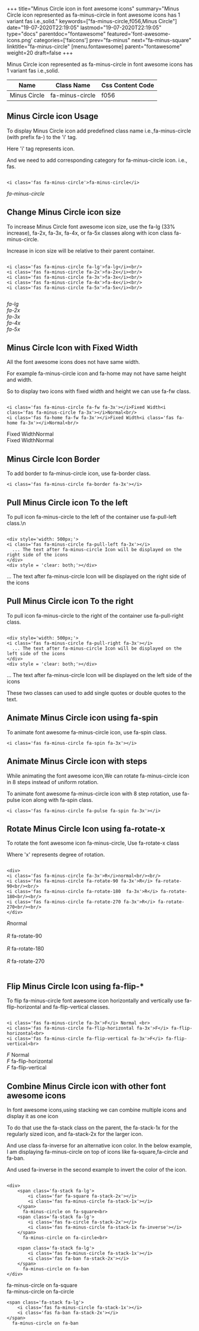 +++
title="Minus Circle icon in font awesome icons"
summary="Minus Circle icon represented as fa-minus-circle in font awesome icons has 1 variant fas i.e.,solid."
keywords=["fa-minus-circle,f056,Minus Circle"]
date="19-07-2020T22:19:05"
lastmod="19-07-2020T22:19:05"
type="docs"
parentdoc="fontawesome"
featured='font-awesome-icons.png'
categories=['faicons']
prev="fa-minus"
next="fa-minus-square"
linktitle="fa-minus-circle"
[menu.fontawesome]
parent="fontawesome"
weight=20
draft=false
+++


Minus Circle icon represented as fa-minus-circle in font awesome icons has 1 variant fas i.e.,solid.

<div class='table-responsive'><table class='table'><thead><tr><th>Name</th><th>Class Name</th><th>Css Content Code</th></tr></thead><tbody><tr><td>Minus Circle</td><td>fa-minus-circle</td><td>f056</td></tr></tbody></table></div>



## Minus Circle icon Usage

To display Minus Circle icon add predefined class name i.e.,fa-minus-circle (with prefix fa-) to the 'i' tag.

Here 'i' tag represents icon.

And we need to add corresponding category for fa-minus-circle icon. i.e., fas.


```

<i class='fas fa-minus-circle'>fa-minus-circle</i>
```

<i class='fas fa-minus-circle'>fa-minus-circle</i>




## Change Minus Circle icon size
To increase Minus Circle font awesome icon size, use the fa-lg (33% increase), fa-2x, fa-3x, fa-4x, or fa-5x classes along with icon class fa-minus-circle.

Increase in icon size will be relative to their parent container. 

```

<i class='fas fa-minus-circle fa-lg'>fa-lg</i><br/>
<i class='fas fa-minus-circle fa-2x'>fa-2x</i><br/>
<i class='fas fa-minus-circle fa-3x'>fa-3x</i><br/>
<i class='fas fa-minus-circle fa-4x'>fa-4x</i><br/>
<i class='fas fa-minus-circle fa-5x'>fa-5x</i><br/>
            
```

<i class='fas fa-minus-circle fa-lg'>fa-lg</i><br/>
<i class='fas fa-minus-circle fa-2x'>fa-2x</i><br/>
<i class='fas fa-minus-circle fa-3x'>fa-3x</i><br/>
<i class='fas fa-minus-circle fa-4x'>fa-4x</i><br/>
<i class='fas fa-minus-circle fa-5x'>fa-5x</i><br/>
            



## Minus Circle Icon with Fixed Width 

All the font awesome icons does not have same width.

For example fa-minus-circle icon and fa-home may not have same height and width.

So to display two icons with fixed width and height we can use fa-fw class.


```

<i class='fas fa-minus-circle fa-fw fa-3x'></i>Fixed Width<i class='fas fa-minus-circle fa-3x'></i>Normal<br/>
<i class='fas fa-home fa-fw fa-3x'></i>Fixed Width<i class='fas fa-home fa-3x'></i>Normal<br/>
```

<i class='fas fa-minus-circle fa-fw fa-3x'></i>Fixed Width<i class='fas fa-minus-circle fa-3x'></i>Normal<br/>
<i class='fas fa-home fa-fw fa-3x'></i>Fixed Width<i class='fas fa-home fa-3x'></i>Normal<br/>



## Minus Circle Icon Border 

To add border to fa-minus-circle icon, use fa-border class.


```
<i class='fas fa-minus-circle fa-border fa-3x'></i>

```
<i class='fas fa-minus-circle fa-border fa-3x'></i>





## Pull Minus Circle icon To the left

To pull icon fa-minus-circle to the left of the container use fa-pull-left class.\n

```

<div style='width: 500px;'>
<i class='fas fa-minus-circle fa-pull-left fa-3x'></i>
  ... The text after fa-minus-circle Icon will be displayed on the right side of the icons
</div>
<div style = 'clear: both;'></div>
```

<div style='width: 500px;'>
<i class='fas fa-minus-circle fa-pull-left fa-3x'></i>
  ... The text after fa-minus-circle Icon will be displayed on the right side of the icons
</div>
<div style = 'clear: both;'></div>




## Pull Minus Circle icon To the right
To pull icon fa-minus-circle to the right of the container use fa-pull-right class.

```

<div style='width: 500px;'>
<i class='fas fa-minus-circle fa-pull-right fa-3x'></i>
  ... The text after fa-minus-circle Icon will be displayed on the left side of the icons
</div>
<div style = 'clear: both;'></div>
```

<div style='width: 500px;'>
<i class='fas fa-minus-circle fa-pull-right fa-3x'></i>
  ... The text after fa-minus-circle Icon will be displayed on the left side of the icons
</div>
<div style = 'clear: both;'></div>

These two classes can used to add single quotes or double quotes to the text.


## Animate Minus Circle icon using fa-spin
To animate font awesome fa-minus-circle icon, use fa-spin class.

```
<i class='fas fa-minus-circle fa-spin fa-3x'></i>
```
<i class='fas fa-minus-circle fa-spin fa-3x'></i>




## Animate Minus Circle icon with steps
While animating the font awesome icon,We can rotate fa-minus-circle icon in 8 steps instead of uniform rotation.

To animate font awesome fa-minus-circle icon with 8 step rotation, use fa-pulse icon along with fa-spin class.


```
<i class='fas fa-minus-circle fa-pulse fa-spin fa-3x'></i>

```
<i class='fas fa-minus-circle fa-pulse fa-spin fa-3x'></i>





## Rotate Minus Circle Icon using fa-rotate-x
To rotate the font awesome icon fa-minus-circle, Use fa-rotate-x class

Where 'x' represents degree of rotation.


```

<div>
<i class='fas fa-minus-circle fa-3x'>R</i>normal<br/><br/>
<i class='fas fa-minus-circle fa-rotate-90 fa-3x'>R</i> fa-rotate-90<br/><br/> 
<i class='fas fa-minus-circle fa-rotate-180  fa-3x'>R</i> fa-rotate-180<br/><br/> 
<i class='fas fa-minus-circle fa-rotate-270 fa-3x'>R</i> fa-rotate-270<br/><br/>
</div>
```

<div>
<i class='fas fa-minus-circle fa-3x'>R</i>normal<br/><br/>
<i class='fas fa-minus-circle fa-rotate-90 fa-3x'>R</i> fa-rotate-90<br/><br/> 
<i class='fas fa-minus-circle fa-rotate-180  fa-3x'>R</i> fa-rotate-180<br/><br/> 
<i class='fas fa-minus-circle fa-rotate-270 fa-3x'>R</i> fa-rotate-270<br/><br/>
</div>




## Flip Minus Circle Icon using fa-flip-*
To flip fa-minus-circle font awesome icon horizontally and vertically use fa-flip-horizontal and fa-flip-vertical classes. 

```

<i class='fas fa-minus-circle fa-3x'>F</i> Normal <br>
<i class='fas fa-minus-circle fa-flip-horizontal fa-3x'>F</i> fa-flip-horizontal<br>
<i class='fas fa-minus-circle fa-flip-vertical fa-3x'>F</i> fa-flip-vertical<br>
```

<i class='fas fa-minus-circle fa-3x'>F</i> Normal <br>
<i class='fas fa-minus-circle fa-flip-horizontal fa-3x'>F</i> fa-flip-horizontal<br>
<i class='fas fa-minus-circle fa-flip-vertical fa-3x'>F</i> fa-flip-vertical<br>




## Combine Minus Circle icon with other font awesome icons
In font awesome icons,using stacking we can combine multiple icons and display it as one icon 

To do that use the fa-stack class on the parent, the fa-stack-1x for the regularly sized icon, and fa-stack-2x for the larger icon.

And use class fa-inverse for an alternative icon color. 
In the below example, I am displaying fa-minus-circle on top of icons like fa-square,fa-circle and fa-ban.

And used fa-inverse in the second example to invert the color of the icon.

```

<div>
    <span class='fa-stack fa-lg'>
        <i class='far fa-square fa-stack-2x'></i>
        <i class='fas fa-minus-circle fa-stack-1x'></i>
    </span>
      fa-minus-circle on fa-square<br>
    <span class='fa-stack fa-lg'>
        <i class='fas fa-circle fa-stack-2x'></i>
        <i class='fas fa-minus-circle fa-stack-1x fa-inverse'></i>
    </span>
      fa-minus-circle on fa-circle<br>

    <span class='fa-stack fa-lg'>
        <i class='fas fa-minus-circle fa-stack-1x'></i>
        <i class='fas fa-ban fa-stack-2x'></i>
    </span>
      fa-minus-circle on fa-ban
</div>
```

<div>
    <span class='fa-stack fa-lg'>
        <i class='far fa-square fa-stack-2x'></i>
        <i class='fas fa-minus-circle fa-stack-1x'></i>
    </span>
      fa-minus-circle on fa-square<br>
    <span class='fa-stack fa-lg'>
        <i class='fas fa-circle fa-stack-2x'></i>
        <i class='fas fa-minus-circle fa-stack-1x fa-inverse'></i>
    </span>
      fa-minus-circle on fa-circle<br>

    <span class='fa-stack fa-lg'>
        <i class='fas fa-minus-circle fa-stack-1x'></i>
        <i class='fas fa-ban fa-stack-2x'></i>
    </span>
      fa-minus-circle on fa-ban
</div>






